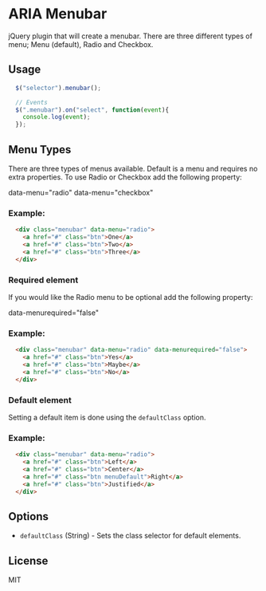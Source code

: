 ARIA Menubar
============

jQuery plugin that will create a menubar. There are three different types of menu; Menu (default), Radio and Checkbox.

Usage
-----

```javascript
  $("selector").menubar();

  // Events
  $(".menubar").on("select", function(event){
    console.log(event);
  });
```

Menu Types
----------

There are three types of menus available. Default is a menu and requires no 
extra properties. To use Radio or Checkbox add the following property:

  data-menu="radio"
  data-menu="checkbox"

### Example:

```html
  <div class="menubar" data-menu="radio">
    <a href="#" class="btn">One</a>
    <a href="#" class="btn">Two</a>
    <a href="#" class="btn">Three</a>
  </div>
```

### Required element

If you would like the Radio menu to be optional add the following property:

  data-menurequired="false"

### Example:

```html
  <div class="menubar" data-menu="radio" data-menurequired="false">
    <a href="#" class="btn">Yes</a>
    <a href="#" class="btn">Maybe</a>
    <a href="#" class="btn">No</a>
  </div>
```

### Default element

Setting a default item is done using the `defaultClass` option.

### Example:
```html
  <div class="menubar" data-menu="radio">
    <a href="#" class="btn">Left</a>
    <a href="#" class="btn">Center</a>
    <a href="#" class="btn menuDefault">Right</a>
    <a href="#" class="btn">Justified</a>
  </div>
```

Options
-------
* `defaultClass` (String) - Sets the class selector for default elements.

License
-------
MIT
